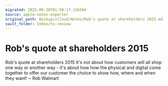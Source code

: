 ```yaml
---
migrated: 2025-09-20T01:50:17.136584
source: apple-notes-exporter
original_path: Backup/iCloud/Notes/Rob's quote at shareholders 2015.md
vault_folder: Inbox/to-review
---
```

# Rob's quote at shareholders 2015

Rob's quote at shareholders 2015
It's not about how customers will all shop one way or another way - it's about how how the physical and digital come together to offer our customer the choice to show how, where and when they want!
~ Rob Walmart

